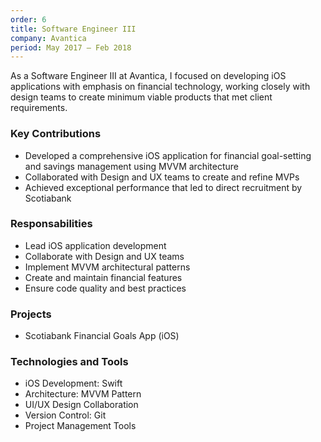 ```yaml
---
order: 6
title: Software Engineer III
company: Avantica
period: May 2017 — Feb 2018
---
```


As a Software Engineer III at Avantica, I focused on developing iOS applications with emphasis on financial technology, working closely with design teams to create minimum viable products that met client requirements.

### Key Contributions
- Developed a comprehensive iOS application for financial goal-setting and savings management using MVVM architecture
- Collaborated with Design and UX teams to create and refine MVPs
- Achieved exceptional performance that led to direct recruitment by Scotiabank

### Responsabilities
- Lead iOS application development
- Collaborate with Design and UX teams
- Implement MVVM architectural patterns
- Create and maintain financial features
- Ensure code quality and best practices

### Projects
- Scotiabank Financial Goals App (iOS)

### Technologies and Tools
- iOS Development: Swift
- Architecture: MVVM Pattern
- UI/UX Design Collaboration
- Version Control: Git
- Project Management Tools